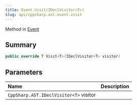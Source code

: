 ```yaml
---
title: Event.Visit(IDeclVisitor<T>)
slug: api/cppsharp.ast.event.visit
---
```

Method in [Event](/api/cppsharp/ast/event)

## Summary



```csharp
public override T Visit<T>(IDeclVisitor<T> visitor)
```

## Parameters

|Name|Description|
|:---|:---|
|`CppSharp.AST.IDeclVisitor<T>` visitor||

